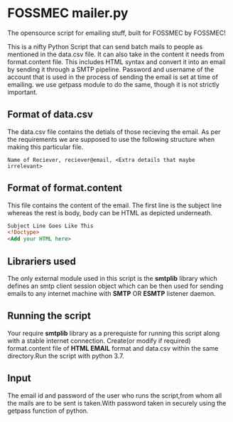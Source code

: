 # FOSSMEC mailer.py
The opensource script for emailing stuff, built for FOSSMEC by FOSSMEC!

This is a nifty Python Script that can send batch mails to people as mentioned in the data.csv file. It can also take in the content it needs from format.content file. This includes HTML syntax and convert it into an email by sending it through a SMTP pipeline. Password and username of the account that is used in the process of sending the email is set at time of emailing. we use getpass module to do the same, though it is not strictly important.

## Format of data.csv
The data.csv file contains the detials of those recieving the email. As per the requirements we are supposed to use the following structure when making this particular file.

```csv
Name of Reciever, reciever@email, <Extra details that maybe irrelevant>
```

## Format of format.content
This file contains the content of the email. The first line is the subject line whereas the rest is body, body can be HTML as depicted underneath.
```html
Subject Line Goes Like This
<!Doctype>
<Add your HTML here>
```
## Librariers used
The only external module used in this script is the **smtplib** library which defines an smtp client session object which can be then used for sending emails to any internet machine with **SMTP** OR **ESMTP** listener daemon.

## Running the script 
Your require **smtplib** library as a prerequiste for running this script along with a stable internet connection. Create(or modify if required) format.content file of **HTML EMAIL** format and data.csv within the same directory.Run the script with python 3.7. 

## Input
The email id and password of the user who runs the script,from whom all the mails are to be sent is taken.With password taken in securely using the getpass function of python.

